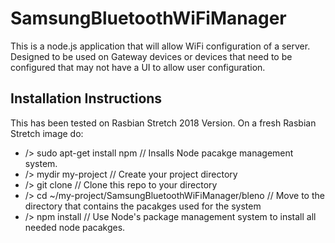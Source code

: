 # SamsungBluetoothWiFiManager
This is a node.js application that will allow WiFi configuration of a server. Designed to be used on Gateway devices or devices that need to be configured that may not have a UI to allow user configuration.


## Installation Instructions
This has been tested on Rasbian Stretch 2018 Version. On a fresh Rasbian Stretch image do:

* /> sudo apt-get install npm                             // Insalls Node pacakge management system.
* /> mydir my-project                                     // Create your project directory
* /> git clone                                            // Clone this repo to your directory
* /> cd ~/my-project/SamsungBluetoothWiFiManager/bleno    // Move to the directory that contains the pacakges used for the system
* /> npm install                                          // Use Node's package management system to install all needed node pacakges.
